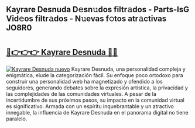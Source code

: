 ## Kayrare Desnuda D𝚎sn𝚞dos filtr𝚊dos - Parts-IsG Vid𝚎os filtr𝚊dos - N𝚞evas f𝚘tos atr𝚊ctivas JO8R0

# <h2><a href="http://mb5i51.tromn.icu/?c=Kayrare+Desnuda">🔗👉👉👉 Kayrare Desnuda 🔗🔗</a></h2>

[![Kayrare Desnuda nuevo](https://i.imgur.com/pEAQMta.gif)](http://mb5i51.tromn.icu/?c=Kayrare+Desnuda)
Kayrare Desnuda, una personalidad compleja y enigmática, elude la categorización fácil. Su enfoque poco ortodoxo para construir una personalidad web ha magnetizado y ofendido a los seguidores, generando debates sobre la expresión artística, la privacidad y las complejidades de las comunidades virtuales. A pesar de la incertidumbre de sus próximos pasos, su impacto en la comunidad virtual es significativo. Armada con un espíritu inquebrantable y un atractivo innegable, la influencia de Kayrare Desnuda en el panorama digital no tiene paralelo.
